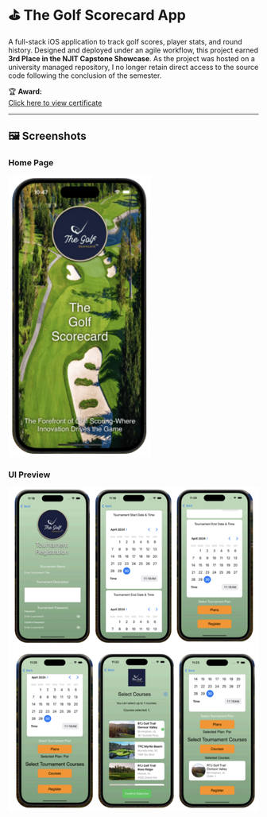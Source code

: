 # ⛳ The Golf Scorecard App

A full-stack iOS application to track golf scores, player stats, and round history. Designed and deployed under an agile workflow, this project earned **3rd Place in the NJIT Capstone Showcase**.
As the project was hosted on a university managed repository, I no longer retain direct access to the source code following the conclusion of the semester.

🏆 **Award:**  
[Click here to view certificate](certificate.png)

---

## 🖼️ Screenshots

### Home Page  
![Golf Scorecard Homepage](homepage.PNG)

### UI Preview  
![Golf Scorecard UI Collage](ui-collage.PNG)
